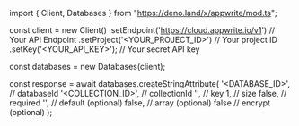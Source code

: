 import { Client, Databases } from "https://deno.land/x/appwrite/mod.ts";

const client = new Client()
    .setEndpoint('https://cloud.appwrite.io/v1') // Your API Endpoint
    .setProject('<YOUR_PROJECT_ID>') // Your project ID
    .setKey('<YOUR_API_KEY>'); // Your secret API key

const databases = new Databases(client);

const response = await databases.createStringAttribute(
    '<DATABASE_ID>', // databaseId
    '<COLLECTION_ID>', // collectionId
    '', // key
    1, // size
    false, // required
    '<DEFAULT>', // default (optional)
    false, // array (optional)
    false // encrypt (optional)
);
